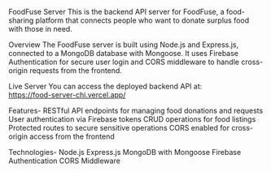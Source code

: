 FoodFuse Server
This is the backend API server for FoodFuse, a food-sharing platform that connects people who want to donate surplus food with those in need.

Overview
The FoodFuse server is built using Node.js and Express.js, connected to a MongoDB database with Mongoose. It uses Firebase Authentication for secure user login and CORS middleware to handle cross-origin requests from the frontend.

Live Server
You can access the deployed backend API at:  
https://food-server-chi.vercel.app/
  
Features-
RESTful API endpoints for managing food donations and requests 
User authentication via Firebase tokens
CRUD operations for food listings
Protected routes to secure sensitive operations
CORS enabled for cross-origin access from the frontend  

Technologies- 
Node.js
Express.js
MongoDB with Mongoose
Firebase Authentication
CORS Middleware  
  
